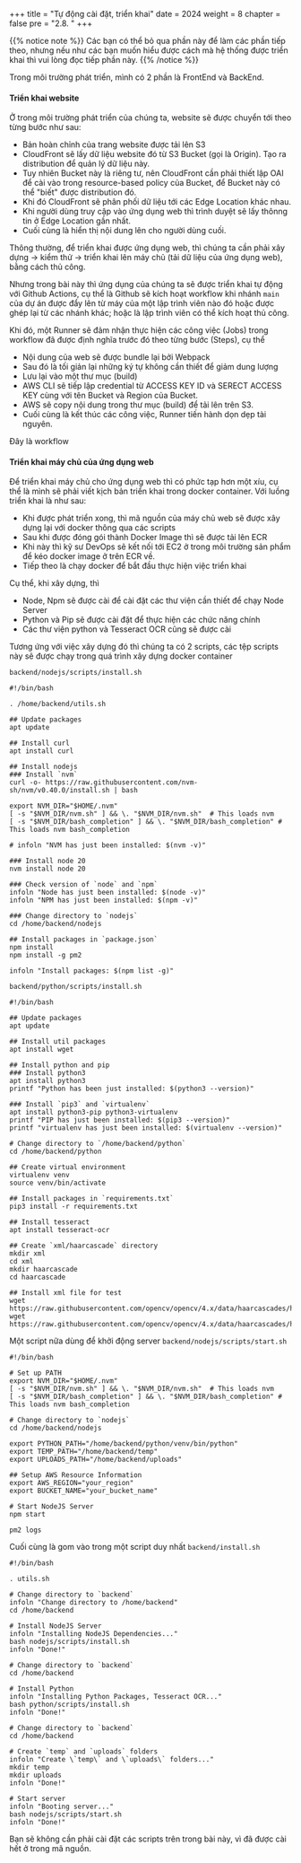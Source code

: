 +++
title = "Tự động cài đặt, triển khai"
date = 2024
weight = 8
chapter = false
pre = "2.8. "
+++

{{% notice note %}}
Các bạn có thể bỏ qua phần này để làm các phần tiếp theo, nhưng nếu như các bạn muốn hiểu được cách mà hệ thống được triển khai thì vui lòng đọc tiếp phần này.
{{% /notice %}}

Trong môi trường phát triển, mình có 2 phần là FrontEnd và BackEnd.

#### Triển khai website

Ở trong môi trường phát triển của chúng ta, website sẽ được chuyển tới theo từng bước như sau:

- Bản hoàn chỉnh của trang website được tải lên S3
- CloudFront sẽ lấy dữ liệu website đó từ S3 Bucket (gọi là Origin). Tạo ra distribution để quản lý dữ liệu này.
- Tuy nhiên Bucket này là riêng tư, nên CloudFront cần phải thiết lập OAI để cài vào trong resource-based policy của Bucket, để Bucket này có thể "biết" được distribution đó.
- Khi đó CloudFront sẽ phân phối dữ liệu tới các Edge Location khác nhau.
- Khi người dùng truy cập vào ứng dụng web thì trình duyệt sẽ lấy thônng tin ở Edge Location gần nhất.
- Cuối cùng là hiển thị nội dung lên cho người dùng cuối.

Thông thường, để triển khai được ứng dụng web, thì chúng ta cần phải xây dựng -> kiểm thử -> triển khai lên máy chủ (tải dữ liệu của ứng dụng web), bằng cách thủ công.

Nhưng trong bài này thì ứng dụng của chúng ta sẽ được triển khai tự động với Github Actions, cụ thể là Github sẽ kích hoạt workflow khi nhánh `main` của dự án được đẩy lên từ máy của một lập trình viên nào đó hoặc được ghép lại từ các nhánh khác; hoặc là lập trình viên có thể kích hoạt thủ công.

Khi đó, một Runner sẽ đảm nhận thực hiện các công việc (Jobs) trong workflow đã được định nghĩa trước đó theo từng bước (Steps), cụ thể

- Nội dung của web sẽ được bundle lại bởi Webpack
- Sau đó là tối giản lại những ký tự không cần thiết để giảm dung lượng
- Lưu lại vào một thư mục (build)
- AWS CLI sẽ tiếp lập credential từ ACCESS KEY ID và SERECT ACCESS KEY cùng với tên Bucket và Region của Bucket.
- AWS sẽ copy nội dung trong thư mục (build) để tải lên trên S3.
- Cuối cùng là kết thúc các công việc, Runner tiến hành dọn dẹp tài nguyên.

Đây là workflow

#### Triển khai máy chủ của ứng dụng web

Để triển khai máy chủ cho ứng dụng web thì có phức tạp hơn một xíu, cụ thể là mình sẽ phải viết kịch bản triển khai trong docker container. Với luồng triển khai là như sau:

- Khi được phát triển xong, thì mã nguồn của máy chủ web sẽ được xây dựng lại với docker thông qua các scripts
- Sau khi được đóng gói thành Docker Image thì sẽ được tải lên ECR
- Khi này thì kỹ sư DevOps sẽ kết nối tới EC2 ở trong môi trường sản phẩm để kéo docker image ở trên ECR về.
- Tiếp theo là chạy docker để bắt đầu thực hiện việc triển khai

Cụ thể, khi xây dựng, thì

- Node, Npm sẽ được cài để cài đặt các thư viện cần thiết để chạy Node Server
- Python và Pip sẽ được cài đặt để thực hiện các chức năng chính
- Các thư viện python và Tesseract OCR cũng sẽ được cài

Tương ứng với việc xây dựng đó thì chúng ta có 2 scripts, các tệp scripts này sẽ được chạy trong quá trình xây dựng docker container

`backend/nodejs/scripts/install.sh`

```
#!/bin/bash

. /home/backend/utils.sh

## Update packages
apt update

## Install curl
apt install curl

## Install nodejs
### Install `nvm`
curl -o- https://raw.githubusercontent.com/nvm-sh/nvm/v0.40.0/install.sh | bash

export NVM_DIR="$HOME/.nvm"
[ -s "$NVM_DIR/nvm.sh" ] && \. "$NVM_DIR/nvm.sh"  # This loads nvm
[ -s "$NVM_DIR/bash_completion" ] && \. "$NVM_DIR/bash_completion" # This loads nvm bash_completion

# infoln "NVM has just been installed: $(nvm -v)"

### Install node 20
nvm install node 20

### Check version of `node` and `npm`
infoln "Node has just been installed: $(node -v)"
infoln "NPM has just been installed: $(npm -v)"

### Change directory to `nodejs`
cd /home/backend/nodejs

## Install packages in `package.json`
npm install
npm install -g pm2

infoln "Install packages: $(npm list -g)"
```

`backend/python/scripts/install.sh`

```
#!/bin/bash

## Update packages
apt update

## Install util packages
apt install wget

## Install python and pip
### Install python3
apt install python3
printf "Python has been just installed: $(python3 --version)"

### Install `pip3` and `virtualenv`
apt install python3-pip python3-virtualenv
printf "PIP has just been installed: $(pip3 --version)"
printf "virtualenv has just been installed: $(virtualenv --version)"

# Change directory to `/home/backend/python`
cd /home/backend/python

## Create virtual environment
virtualenv venv
source venv/bin/activate

## Install packages in `requirements.txt`
pip3 install -r requirements.txt

## Install tesseract
apt install tesseract-ocr

## Create `xml/haarcascade` directory
mkdir xml
cd xml
mkdir haarcascade
cd haarcascade

## Install xml file for test
wget https://raw.githubusercontent.com/opencv/opencv/4.x/data/haarcascades/haarcascade_frontalface_default.xml
wget https://raw.githubusercontent.com/opencv/opencv/4.x/data/haarcascades/haarcascade_eye_tree_eyeglasses.xml
```

Một script nữa dùng để khởi động server `backend/nodejs/scripts/start.sh`

```
#!/bin/bash

# Set up PATH
export NVM_DIR="$HOME/.nvm"
[ -s "$NVM_DIR/nvm.sh" ] && \. "$NVM_DIR/nvm.sh"  # This loads nvm
[ -s "$NVM_DIR/bash_completion" ] && \. "$NVM_DIR/bash_completion" # This loads nvm bash_completion

# Change directory to `nodejs`
cd /home/backend/nodejs

export PYTHON_PATH="/home/backend/python/venv/bin/python"
export TEMP_PATH="/home/backend/temp"
export UPLOADS_PATH="/home/backend/uploads"

## Setup AWS Resource Information
export AWS_REGION="your_region"
export BUCKET_NAME="your_bucket_name"

# Start NodeJS Server
npm start

pm2 logs
```

Cuối cùng là gom vào trong một script duy nhất `backend/install.sh`

```
#!/bin/bash

. utils.sh

# Change directory to `backend`
infoln "Change directory to /home/backend"
cd /home/backend

# Install NodeJS Server
infoln "Installing NodeJS Dependencies..."
bash nodejs/scripts/install.sh
infoln "Done!"

# Change directory to `backend`
cd /home/backend

# Install Python
infoln "Installing Python Packages, Tesseract OCR..."
bash python/scripts/install.sh
infoln "Done!"

# Change directory to `backend`
cd /home/backend

# Create `temp` and `uploads` folders
infoln "Create \`temp\` and \`uploads\` folders..."
mkdir temp
mkdir uploads
infoln "Done!"

# Start server
infoln "Booting server..."
bash nodejs/scripts/start.sh
infoln "Done!"
```

Bạn sẽ không cần phải cài đặt các scripts trên trong bài này, vì đã được cài hết ở trong mã nguồn.
